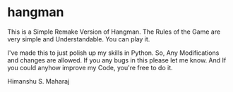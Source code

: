 # hangman
This is a Simple Remake Version of Hangman.
The Rules of the Game are very simple and Understandable. You can play it.

I've made this to just polish up my skills in Python.
So, Any Modifications and changes are allowed. If you any bugs in this please let me know.
And If you could anyhow improve my Code, you're free to do it.

Himanshu S. Maharaj
